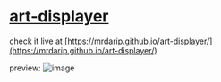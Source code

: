 # [art-displayer](https://mrdarip.github.io/art-displayer/)
check it live at [https://mrdarip.github.io/art-displayer/](https://mrdarip.github.io/art-displayer/)

preview:
![image](https://github.com/user-attachments/assets/5e1bdba6-e7c8-45b0-8a49-2febe07e3902)
